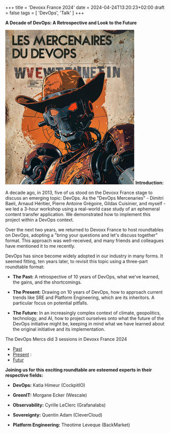 +++
title = 'Devoxx France 2024'
date = 2024-04-24T13:20:23+02:00
draft = false
tags = [ 'DevOps', 'Talk' ]
+++

**A Decade of DevOps: A Retrospective and Look to the Future**

![devopsmercs](devopsmercs-devoxxfr2024.png)
**Introduction:**

A decade ago, in 2013, five of us stood on the Devoxx France stage to discuss an emerging topic: DevOps. As the "DevOps Mercenaries" - Dimitri Baeli, Arnaud Héritier, Pierre Antoine Grégoire, Gildas Cuisinier, and myself - we led a 3-hour workshop using a real-world case study of an ephemeral content transfer application. We demonstrated how to implement this project within a DevOps context.

Over the next two years, we returned to Devoxx France to host roundtables on DevOps, adopting a "bring your questions and let's discuss together" format. This approach was well-received, and many friends and colleagues have mentioned it to me recently.

DevOps has since become widely adopted in our industry in many forms. It seemed fitting, ten years later, to revisit this topic using a three-part roundtable format:

- **The Past:** A retrospective of 10 years of DevOps, what we've learned, the gains, and the shortcomings.
    
- **The Present:** Drawing on 10 years of DevOps, how to approach current trends like SRE and Platform Engineering, which are its inheritors. A particular focus on potential pitfalls.
    
- **The Future:** In an increasingly complex context of climate, geopolitics, technology, and AI, how to project ourselves onto what the future of the DevOps initiative might be, keeping in mind what we have learned about the original initiative and its implementation.

The DevOps Mercs did 3 sessions in Devoxx France 2024

* [Past](https://www.devoxx.fr/schedule/talk/?id=44947)
* [Present](https://www.devoxx.fr/schedule/talk/?id=74361) : 
* [Futur](https://www.devoxx.fr/schedule/talk/?id=74362)

**Joining us for this exciting roundtable are esteemed experts in their respective fields:**

- **DevOps:** Katia Himeur (CockpitIO)
    
- **GreenIT:** Morgane Ecker (Wescale)
    
- **Observability:** Cyrille LeClerc (Grafanalabs)
    
- **Sovereignty:** Quentin Adam (CleverCloud)
    
- **Platform Engineering:** Theotime Leveque (BackMarket)
